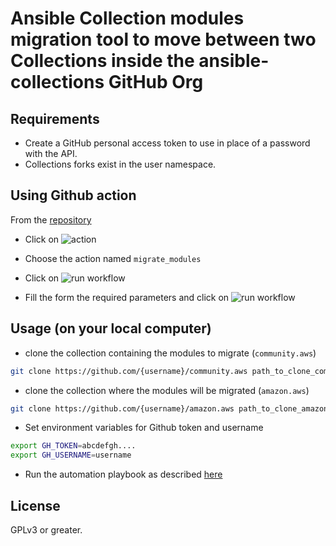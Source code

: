 # Ansible Collection modules migration tool to move between two Collections inside the ansible-collections GitHub Org

## Requirements

- Create a GitHub personal access token to use in place of a password with the API.
- Collections forks exist in the user namespace.


## Using Github action

From the [repository](https://github.com/ansible-collections/el_grandiose_module_promoter)

- Click on ![action](https://github.com/ansible-collections/el_grandiose_module_promoter/blob/main/images/action.jpg?raw=true)

- Choose the action named ``migrate_modules``

- Click on ![run workflow](https://github.com/ansible-collections/el_grandiose_module_promoter/blob/main/images/run_workflow.jpg?raw=true)

- Fill the form the required parameters and click on ![run workflow](https://github.com/ansible-collections/el_grandiose_module_promoter/blob/main/images/execute_workflow.jpg.jpg?raw=true)

## Usage (on your local computer)

- clone the collection containing the modules to migrate (``community.aws``)
```bash
git clone https://github.com/{username}/community.aws path_to_clone_community_aws
```

- clone the collection where the modules will be migrated (``amazon.aws``)
```bash
git clone https://github.com/{username}/amazon.aws path_to_clone_amazon_aws
```

- Set environment variables for Github token and username
```bash
export GH_TOKEN=abcdefgh....
export GH_USERNAME=username
```

- Run the automation playbook as described [here](https://github.com/ansible-collections/el_grandiose_module_promoter/blob/main/automation/README.md)


## License

GPLv3 or greater.
